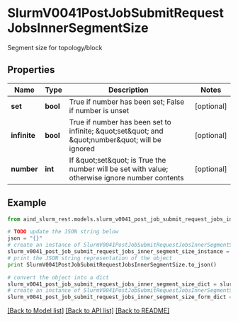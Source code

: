 # SlurmV0041PostJobSubmitRequestJobsInnerSegmentSize

Segment size for topology/block

## Properties

Name | Type | Description | Notes
------------ | ------------- | ------------- | -------------
**set** | **bool** | True if number has been set; False if number is unset | [optional] 
**infinite** | **bool** | True if number has been set to infinite; \&quot;set\&quot; and \&quot;number\&quot; will be ignored | [optional] 
**number** | **int** | If \&quot;set\&quot; is True the number will be set with value; otherwise ignore number contents | [optional] 

## Example

```python
from aind_slurm_rest.models.slurm_v0041_post_job_submit_request_jobs_inner_segment_size import SlurmV0041PostJobSubmitRequestJobsInnerSegmentSize

# TODO update the JSON string below
json = "{}"
# create an instance of SlurmV0041PostJobSubmitRequestJobsInnerSegmentSize from a JSON string
slurm_v0041_post_job_submit_request_jobs_inner_segment_size_instance = SlurmV0041PostJobSubmitRequestJobsInnerSegmentSize.from_json(json)
# print the JSON string representation of the object
print SlurmV0041PostJobSubmitRequestJobsInnerSegmentSize.to_json()

# convert the object into a dict
slurm_v0041_post_job_submit_request_jobs_inner_segment_size_dict = slurm_v0041_post_job_submit_request_jobs_inner_segment_size_instance.to_dict()
# create an instance of SlurmV0041PostJobSubmitRequestJobsInnerSegmentSize from a dict
slurm_v0041_post_job_submit_request_jobs_inner_segment_size_form_dict = slurm_v0041_post_job_submit_request_jobs_inner_segment_size.from_dict(slurm_v0041_post_job_submit_request_jobs_inner_segment_size_dict)
```
[[Back to Model list]](../README.md#documentation-for-models) [[Back to API list]](../README.md#documentation-for-api-endpoints) [[Back to README]](../README.md)


